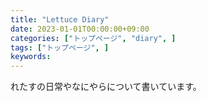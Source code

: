 ```yaml
---
title: "Lettuce Diary"
date: 2023-01-01T00:00:00+09:00
categories: ["トップページ", "diary", ]
tags: ["トップページ", ]
keywords:
---
```


れたすの日常やなにやらについて書いています。

<!--more-->

